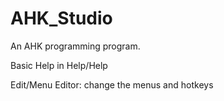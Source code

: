 AHK_Studio
==========

An AHK programming program.

Basic Help in Help/Help

Edit/Menu Editor: change the menus and hotkeys
